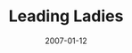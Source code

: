 ---
title: Leading Ladies
date: 2007-01-12
closing_date: 2007-01-27
layout: productions
featured_image:
image_caption:
image_credit:
playbill:
Theatre: Theatre Jacksonville
Venue: Little Theatre
cast:
- Meg Snider: Tracy Olin
- Duncan Wooley: Roger Lowe
- Doc Myers: Brad Trowbridge
- Leo Clark: Josh Waller
- Jack Gable: Joel Sumner
- Audrey: Heath Butler
- Butch Myers/Moose Frank:
  - Daniel Owen Dungan
  - Mark Stater
- Florence Snider: Alice Beardsley
crew:
- Artistic Director: Shirley Sacks
- Technical Direcor: Jeffery L. Wagoner
- Scenic Design: Kelly J. Wagoner
- Lighting Design: Jeffery L. Wagoner
- Cosutme Design: Audrey Wagner
- Stage Manager: Kristina Elliot
- Assistant Director: T.J. Klein
- Hair and Make-up Design: Lee Hamby
- Choreograher:
  - Sara John
  - Max Sjostrom
- Sound Design: Geoff Weeks
- Properties:
  - Kelly J. Wagoner
  - Audrey Wagner
- Assistant Technical Director: Daniel Dungan
- Assistant Stage Manager: Rhianna Hurt
- Poster Design: Marian Snovell
- Light Board Operation: Gloria Pepe
- Sound Board Operator: Kristina Elliot
- Running Crew:
  - Co'Relous Bryant
  - Rhianna Hurt
  - Greg Odenwald
  - Claudia Wright
- Dresser:
  - Shannon Jones
  - Geoff Weeks
- Set Construction:
  - Kristina Elliot
  - Alyson Mull
  - Greg Odenwald
  - Gloria Pepe
  - Jim Pieretti
  - Mark Stater
orchestra:
external_links:
---